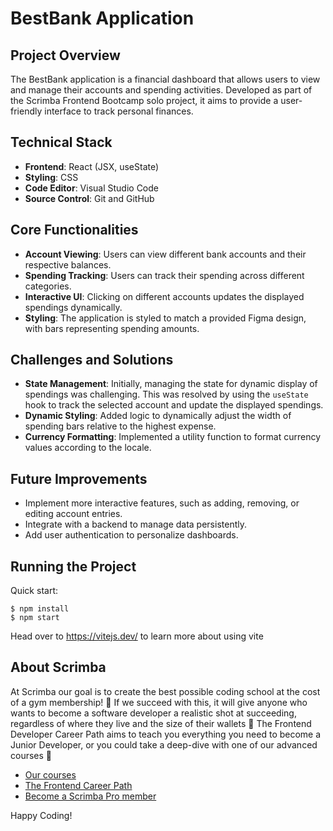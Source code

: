 # BestBank Application

## Project Overview

The BestBank application is a financial dashboard that allows users to view and manage their accounts and spending activities. Developed as part of the Scrimba Frontend Bootcamp solo project, it aims to provide a user-friendly interface to track personal finances.

## Technical Stack

- **Frontend**: React (JSX, useState)
- **Styling**: CSS
- **Code Editor**: Visual Studio Code
- **Source Control**: Git and GitHub

## Core Functionalities

- **Account Viewing**: Users can view different bank accounts and their respective balances.
- **Spending Tracking**: Users can track their spending across different categories.
- **Interactive UI**: Clicking on different accounts updates the displayed spendings dynamically.
- **Styling**: The application is styled to match a provided Figma design, with bars representing spending amounts.

## Challenges and Solutions

- **State Management**: Initially, managing the state for dynamic display of spendings was challenging. This was resolved by using the `useState` hook to track the selected account and update the displayed spendings.
- **Dynamic Styling**: Added logic to dynamically adjust the width of spending bars relative to the highest expense.
- **Currency Formatting**: Implemented a utility function to format currency values according to the locale.

## Future Improvements

- Implement more interactive features, such as adding, removing, or editing account entries.
- Integrate with a backend to manage data persistently.
- Add user authentication to personalize dashboards.

## Running the Project

Quick start:

```
$ npm install
$ npm start
````

Head over to https://vitejs.dev/ to learn more about using vite
## About Scrimba

At Scrimba our goal is to create the best possible coding school at the cost of a gym membership! 💜
If we succeed with this, it will give anyone who wants to become a software developer a realistic shot at succeeding, regardless of where they live and the size of their wallets 🎉
The Frontend Developer Career Path aims to teach you everything you need to become a Junior Developer, or you could take a deep-dive with one of our advanced courses 🚀

- [Our courses](https://scrimba.com/allcourses)
- [The Frontend Career Path](https://scrimba.com/learn/frontend)
- [Become a Scrimba Pro member](https://scrimba.com/pricing)

Happy Coding!

